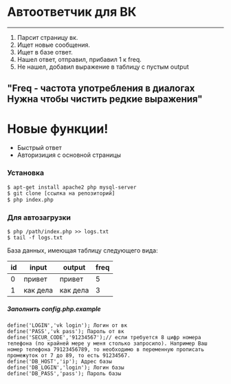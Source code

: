# Автоответчик для ВК
---
1) Парсит страницу вк.
2) Ищет новые сообщения.
3) Ищет в базе ответ.
4) Нашел ответ, отправил, прибавил 1 к freq.
5) Не нашел, добавил выражение в таблицу с пустым output

"Freq - частота употребления в диалогах
    Нужна чтобы чистить редкие выражения"
---
# Новые функции!

  - Быстрый ответ
  - Авторизиция с основной страницы

### Установка

```sh
$ apt-get install apache2 php mysql-server
$ git clone [ссылка на репозиторий]
$ php index.php
```
### Для автозагрузки
```
$ php /path/index.php >> logs.txt
$ tail -f logs.txt
```
База данных, имеющая таблицу следующего вида:

| id | input | output | freq | 
| ------  | ------  | ------  | ------  | 
| 0 | привет | привет | 5 |
| 1 | как дела | как дела | 3 |


 ##### Заполнить config.php.example
 
 ```
 define('LOGIN','vk login'); Логин от вк
define('PASS','vk pass'); Пароль от вк
define('SECUR_CODE','91234567');// если требуется 8 цифр номера телефона (по крайней мере у меня столько запросило). Например Ваш номер телефона 79123456789, то необходимо в переменную прописать промежуток от 7 до 89, то есть 91234567.
define('DB_HOST','ip'); Адрес базы
define('DB_LOGIN','login'); Логин базы
define('DB_PASS','pass'); Пароль базы
```